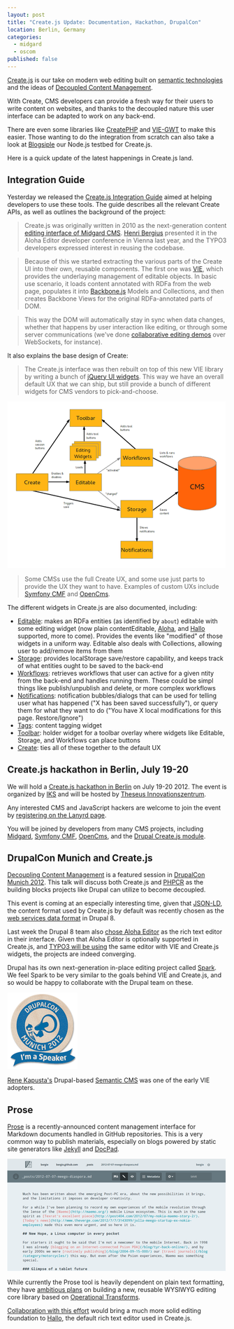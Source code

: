 ```yaml
---
layout: post
title: "Create.js Update: Documentation, Hackathon, DrupalCon"
location: Berlin, Germany
categories:
  - midgard
  - oscom
published: false
---
```

[Create.js](http://createjs.org) is our take on modern web editing built on [semantic technologies](http://viejs.org) and the ideas of [Decoupled Content Management](http://bergie.iki.fi/blog/decoupling_content_management/).

With Create, CMS developers can provide a fresh way for their users to write content on websites, and thanks to the decoupled nature this user interface can be adapted to work on any back-end.

There are even some libraries like [CreatePHP](https://github.com/flack/createphp) and [VIE-GWT](https://github.com/alkacon/vie-gwt/) to make this easier. Those wanting to do the integration from scratch can also take a look at [Blogsiple](https://github.com/bergie/blogsiple) our Node.js testbed for Create.js.

Here is a quick update of the latest happenings in Create.js land.

## Integration Guide

Yesterday we released the [Create.js Integration Guide](http://createjs.org/guide/) aimed at helping developers to use these tools. The guide describes all the relevant Create APIs, as well as outlines the background of the project:

> Create.js was originally written in 2010 as the next-generation content [editing interface of Midgard CMS](http://bergie.iki.fi/blog/introducing_the_midgard_create_user_interface/). [Henri Bergius](http://bergie.iki.fi) presented it in the Aloha Editor developer conference in Vienna last year, and the TYPO3 developers expressed interest in reusing the codebase.

> Because of this we started extracting the various parts of the Create UI into their own, reusable components. The first one was [VIE](http://viejs.org/), which provides the underlaying management of editable objects. In basic use scenario, it loads content annotated with RDFa from the web page, populates it into [Backbone.js](http://backbonejs.org/) Models and Collections, and then creates Backbone Views for the original RDFa-annotated parts of DOM.

> This way the DOM will automatically stay in sync when data changes, whether that happens by user interaction like editing, or through some server communications (we've done [collaborative editing demos](https://github.com/bergie/ViePalsu) over WebSockets, for instance).

It also explains the base design of Create:

> The Create.js interface was then rebuilt on top of this new VIE library by writing a bunch of [jQuery UI widgets](http://sebastian.germes.in/blog/2011/07/jquery-ui-widget-factory-v-1-8/). This way we have an overall default UX that we can ship, but still provide a bunch of different widgets for CMS vendors to pick-and-choose.

![Create.js structure](/files/createjs-structure-small.png)

> Some CMSs use the full Create UX, and some use just parts to provide the UX they want to have. Examples of custom UXs include [Symfony CMF](http://blog.iks-project.eu/semantic-enhanced-cmf-editor-now-available/) and [OpenCms](http://iks.alkacon.com/en/).

The different widgets in Create.js are also documented, including:

* [Editable](http://createjs.org/guide/#editable): makes an RDFa entities (as identified by `about`) editable with some editing widget (now plain contentEditable, [Aloha](http://aloha-editor.org), and [Hallo](http://hallojs.org) supported, more to come). Provides the events like "modified" of those widgets in a uniform way. Editable also deals with Collections, allowing user to add/remove items from them
* [Storage](http://createjs.org/guide/#storage): provides localStorage save/restore capability, and keeps track of what entities ought to be saved to the back-end
* [Workflows](http://createjs.org/guide/#workflows): retrieves workflows that user can active for a given  ntity from the back-end and handles running them. These could be simpl  things like publish/unpublish and delete, or more complex workflows
* [Notifications](http://createjs.org/guide/#notifications): notification bubbles/dialogs that can be used for telling user what has happened ("X has been saved successfully"), or query them for what they want to do ("You have X local modifications for this page. Restore/Ignore")
* [Tags](http://createjs.org/guide/#tags): content tagging widget
* [Toolbar](http://createjs.org/guide/#toolbar): holder widget for a toolbar overlay where widgets like
Editable, Storage, and Workflows can place buttons
* [Create](http://createjs.org/guide/#create): ties all of these together to the default UX

## Create.js hackathon in Berlin, July 19-20

We will hold a [Create.js hackathon in Berlin](http://wiki.iks-project.eu/index.php/DevWorkshops/VieBerlin) on July 19-20 2012. The event is organized by [IKS](http://iks-project.eu/) and will be hosted by [Theseus Innovationszentrum](http://theseus-programm.de/de/tiz.php).

Any interested CMS and JavaScript hackers are welcome to join the event by [registering on the Lanyrd page](http://lanyrd.com/2012/createjs-hackathon-berlin/).

You will be joined by developers from many CMS projects, including [Midgard](http://midgard-project.org/), [Symfony CMF](http://cmf.symfony.com/), [OpenCms](http://www.opencms.org/en/), and the [Drupal Create.js module](http://drupal.org/project/create).

## DrupalCon Munich and Create.js

[Decoupling Content Management](http://munich2012.drupal.org/program/sessions/decoupling-content-management) is a featured session in [DrupalCon Munich 2012](http://munich2012.drupal.org/). This talk will discuss both Create.js and [PHPCR](http://phpcr.github.com/) as the building blocks projects like Drupal can utilize to become decoupled.

This event is coming at an especially interesting time, given that [JSON-LD](http://json-ld.org/), the content format used by Create.js by default was recently chosen as the [web services data format](http://groups.drupal.org/node/237443) in Drupal 8.

Last week the Drupal 8 team also [chose Aloha Editor](https://drupal.org/node/1580210) as the rich text editor in their interface. Given that Aloha Editor is optionally supported in Create.js, and [TYPO3 will be using](http://typo3.org/news/article/typo3-phoenix-becomes-iks-early-adaptor/) the same editor with VIE and Create.js widgets, the projects are indeed converging.

Drupal has its own next-generation in-place editing project called [Spark](http://drupal.org/project/spark). We feel Spark to be very similar to the goals behind VIE and Create.js, and so would be happy to collaborate with the Drupal team on these.

![I'm a speaker](/files/drupalcon_2012_speaker.png)

[Rene Kapusta's](http://www.iks-project.eu/community/people/rene-kapusta) Drupal-based [Semantic CMS](http://semantic-cms.info/) was one of the early VIE adopters.

## Prose

[Prose](http://developmentseed.org/blog/2012/june/25/prose-a-content-editor-for-github/) is a recently-announced content management interface for Markdown documents handled in GitHub repositories. This is a very common way to publish materials, especially on blogs powered by static site generators like [Jekyll](http://jekyllrb.com/) and [DocPad](https://github.com/bevry/docpad).

![Editing my blog with Prose](/files/editing-blog-with-prose-small.png)

While currently the Prose tool is heavily dependent on plain text formatting, they have [ambitious plans](https://github.com/substance/surface/blob/master/README.md) on building a new, reusable WYSIWYG editing core library based on [Operational Transforms](http://en.wikipedia.org/wiki/Operational_transformation).

[Collaboration with this effort](https://github.com/bergie/hallo/issues/5) would bring a much more solid editing foundation to [Hallo](http://hallojs.org/), the default rich text editor used in Create.js.

